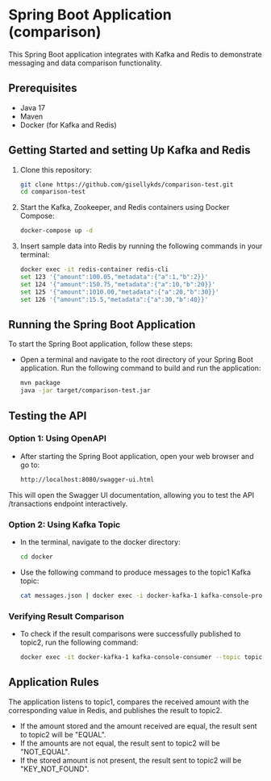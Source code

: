 # Spring Boot Application (comparison)
This Spring Boot application integrates with Kafka and Redis to demonstrate messaging and data comparison functionality.

## Prerequisites
* Java 17
* Maven
* Docker (for Kafka and Redis)


## Getting Started and setting Up Kafka and Redis
1. Clone this repository:
    ```bash
    git clone https://github.com/gisellykds/comparison-test.git
    cd comparison-test
2. Start the Kafka, Zookeeper, and Redis containers using Docker Compose:
    ```bash
    docker-compose up -d
3. Insert sample data into Redis by running the following commands in your terminal:
    ```bash
    docker exec -it redis-container redis-cli
    set 123 '{"amount":100.05,"metadata":{"a":1,"b":2}}'
    set 124 '{"amount":150.75,"metadata":{"a":10,"b":20}}'
    set 125 '{"amount":1010.00,"metadata":{"a":20,"b":30}}'
    set 126 '{"amount":15.5,"metadata":{"a":30,"b":40}}'

## Running the Spring Boot Application
To start the Spring Boot application, follow these steps:

* Open a terminal and navigate to the root directory of your Spring Boot application.
Run the following command to build and run the application:
    ```bash
    mvn package
    java -jar target/comparison-test.jar
  
## Testing the API

### Option 1: Using OpenAPI
* After starting the Spring Boot application, open your web browser and go to:
    ```bash
    http://localhost:8080/swagger-ui.html
This will open the Swagger UI documentation, allowing you to test the API /transactions endpoint interactively.

### Option 2: Using Kafka Topic
* In the terminal, navigate to the docker directory:
    ```bash
    cd docker
* Use the following command to produce messages to the topic1 Kafka topic:
    ```bash
    cat messages.json | docker exec -i docker-kafka-1 kafka-console-producer --topic topic1 --bootstrap-server localhost:9092
### Verifying Result Comparison
* To check if the result comparisons were successfully published to topic2, run the following command:
    ```bash
    docker exec -it docker-kafka-1 kafka-console-consumer --topic topic2 --from-beginning --bootstrap-server localhost:9092

## Application Rules
The application listens to topic1, compares the received amount with the corresponding value in Redis, and publishes the result to topic2.

* If the amount stored and the amount received are equal, the result sent to topic2 will be "EQUAL".
* If the amounts are not equal, the result sent to topic2 will be "NOT_EQUAL".
* If the stored amount is not present, the result sent to topic2 will be "KEY_NOT_FOUND".
